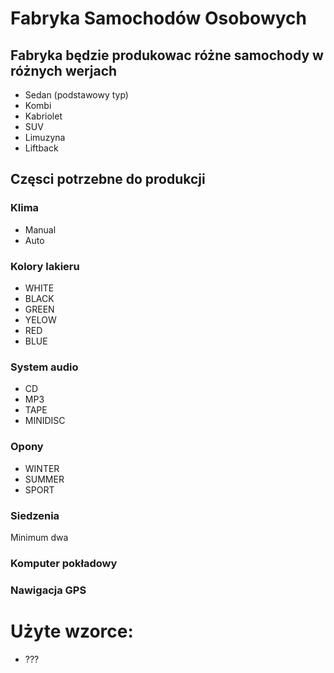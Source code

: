 # Fabryka Samochodów Osobowych

## Fabryka będzie produkowac różne samochody w różnych werjach
 - Sedan (podstawowy typ)
 - Kombi
 - Kabriolet
 - SUV
 - Limuzyna
 - Liftback

## Częsci potrzebne do produkcji

### Klima
 - Manual
 - Auto

### Kolory lakieru
 - WHITE
 - BLACK
 - GREEN
 - YELOW
 - RED
 - BLUE

### System audio  
 - CD
 - MP3
 - TAPE
 - MINIDISC
 
### Opony
 - WINTER
 - SUMMER
 - SPORT

### Siedzenia
Minimum dwa

### Komputer pokładowy
### Nawigacja GPS

# Użyte wzorce:
- ???